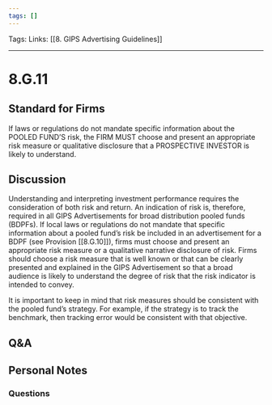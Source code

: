 ```yaml
---
tags: []
---
```

Tags:
Links: [[8. GIPS Advertising Guidelines]]
___
# 8.G.11
## Standard for Firms
If laws or regulations do not mandate specific information about the POOLED FUND’S risk, the FIRM MUST choose and present an appropriate risk measure or qualitative disclosure that a PROSPECTIVE INVESTOR is likely to understand.
## Discussion
Understanding and interpreting investment performance requires the consideration of both risk and return. An indication of risk is, therefore, required in all GIPS Advertisements for broad distribution pooled funds (BDPFs). If local laws or regulations do not mandate that specific information about a pooled fund’s risk be included in an advertisement for a BDPF (see Provision [[8.G.10]]), firms must choose and present an appropriate risk measure or a qualitative narrative disclosure of risk. Firms should choose a risk measure that is well known or that can be clearly presented and explained in the GIPS Advertisement so that a broad audience is likely to understand the degree of risk that the risk indicator is intended to convey.

It is important to keep in mind that risk measures should be consistent with the pooled fund’s strategy. For example, if the strategy is to track the benchmark, then tracking error would be consistent with that objective.
## Q&A

## Personal Notes

### Questions